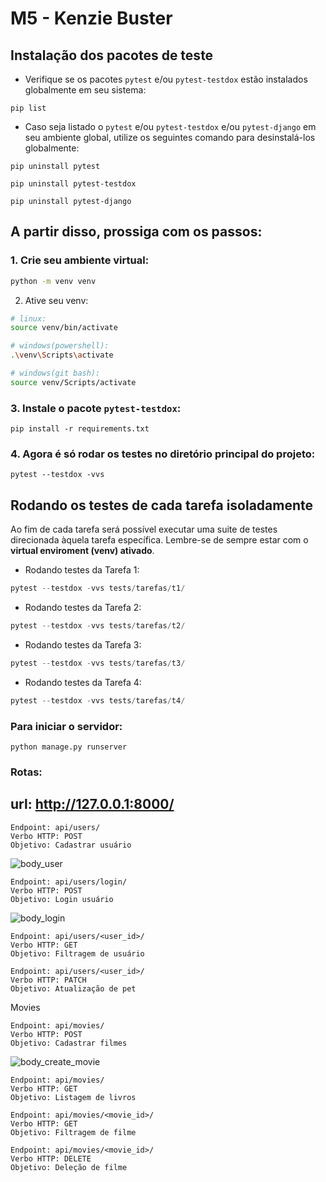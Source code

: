 # M5 - Kenzie Buster

## Instalação dos pacotes de teste

-   Verifique se os pacotes `pytest` e/ou `pytest-testdox` estão instalados globalmente em seu sistema:

```shell
pip list
```

-   Caso seja listado o `pytest` e/ou `pytest-testdox` e/ou `pytest-django` em seu ambiente global, utilize os seguintes comando para desinstalá-los globalmente:

```shell
pip uninstall pytest
```

```shell
pip uninstall pytest-testdox
```

```shell
pip uninstall pytest-django
```

## A partir disso, prossiga com os passos:

### 1. Crie seu ambiente virtual:

```bash
python -m venv venv
```

2. Ative seu venv:

```bash
# linux:
source venv/bin/activate

# windows(powershell):
.\venv\Scripts\activate

# windows(git bash):
source venv/Scripts/activate
```

### 3. Instale o pacote `pytest-testdox`:

```shell
pip install -r requirements.txt
```

### 4. Agora é só rodar os testes no diretório principal do projeto:

```shell
pytest --testdox -vvs
```

## Rodando os testes de cada tarefa isoladamente

Ao fim de cada tarefa será possível executar uma suite de testes direcionada àquela tarefa específica. Lembre-se de sempre estar com o **virtual enviroment (venv) ativado**.

-   Rodando testes da Tarefa 1:

```python
pytest --testdox -vvs tests/tarefas/t1/
```

-   Rodando testes da Tarefa 2:

```python
pytest --testdox -vvs tests/tarefas/t2/
```

-   Rodando testes da Tarefa 3:

```python
pytest --testdox -vvs tests/tarefas/t3/
```

-   Rodando testes da Tarefa 4:

```python
pytest --testdox -vvs tests/tarefas/t4/
```

### Para iniciar o servidor:

```
python manage.py runserver
```

### Rotas:

## url: http://127.0.0.1:8000/

```
Endpoint: api/users/
Verbo HTTP: POST
Objetivo: Cadastrar usuário
```

![body_user](https://user-images.githubusercontent.com/103224186/230800426-50b7f0f9-a06c-4479-9354-16dde200da91.png)

```
Endpoint: api/users/login/
Verbo HTTP: POST
Objetivo: Login usuário
```

![body_login](https://user-images.githubusercontent.com/103224186/230800532-556e3226-e930-4258-a5ee-94780613f685.png)

```
Endpoint: api/users/<user_id>/
Verbo HTTP: GET
Objetivo: Filtragem de usuário
```

```
Endpoint: api/users/<user_id>/
Verbo HTTP: PATCH
Objetivo: Atualização de pet
```

Movies

```
Endpoint: api/movies/
Verbo HTTP: POST
Objetivo: Cadastrar filmes
```

![body_create_movie](https://user-images.githubusercontent.com/103224186/230801297-fdf34671-f9cf-4bdb-9dba-74f4fa42b9fa.png)

```
Endpoint: api/movies/
Verbo HTTP: GET
Objetivo: Listagem de livros
```

```
Endpoint: api/movies/<movie_id>/
Verbo HTTP: GET
Objetivo: Filtragem de filme
```

```
Endpoint: api/movies/<movie_id>/
Verbo HTTP: DELETE
Objetivo: Deleção de filme
```
